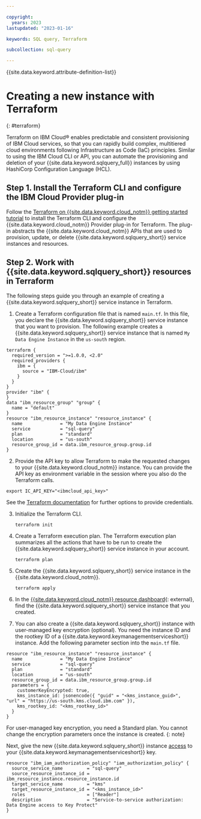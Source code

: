```yaml
---

copyright:
  years: 2023
lastupdated: "2023-01-16"

keywords: SQL query, Terraform

subcollection: sql-query

---
```


{{site.data.keyword.attribute-definition-list}}

# Creating a new instance with Terraform
{: #terraform}

Terraform on IBM Cloud® enables predictable and consistent provisioning of IBM Cloud services, so that you can rapidly build complex, multitiered cloud environments following Infrastructure as Code (IaC) principles. Similar to using the IBM Cloud CLI or API, you can automate the provisioning and deletion of your {{site.data.keyword.sqlquery_full}} instances by using HashiCorp Configuration Language (HCL).

## Step 1. Install the Terraform CLI and configure the IBM Cloud Provider plug-in

Follow the [Terraform on {{site.data.keyword.cloud_notm}} getting started tutorial](/docs/ibm-cloud-provider-for-terraform?topic=ibm-cloud-provider-for-terraform-getting-started) to install the Terraform CLI and configure the {{site.data.keyword.cloud_notm}} Provider plug-in for Terraform. The plug-in abstracts the {{site.data.keyword.cloud_notm}} APIs that are used to provision, update, or delete {{site.data.keyword.sqlquery_short}} service instances and resources.

## Step 2. Work with {{site.data.keyword.sqlquery_short}} resources in Terraform

The following steps guide you through an example of creating a {{site.data.keyword.sqlquery_short}} service instance in Terraform.

1. Create a Terraform configuration file that is named `main.tf`. In this file, you declare the {{site.data.keyword.sqlquery_short}} service instance that you want to provision. The following example creates a {{site.data.keyword.sqlquery_short}} service instance that is named `My Data Engine Instance` in the `us-south` region.

  ```
  terraform {
    required_version = ">=1.0.0, <2.0"
    required_providers {
      ibm = {
        source = "IBM-Cloud/ibm"
      }
    }
  }
  provider "ibm" {
  }
  data "ibm_resource_group" "group" {
    name = "default"
  }
  resource "ibm_resource_instance" "resource_instance" {
    name              = "My Data Engine Instance"
    service           = "sql-query"
    plan              = "standard"
    location          = "us-south"
    resource_group_id = data.ibm_resource_group.group.id
  }
  ```
  
2. Provide the API key to allow Terraform to make the requested changes to your {{site.data.keyword.cloud_notm}} instance. You can provide the API key as environment variable in the session where you also do the Terraform calls.

  ```
  export IC_API_KEY="<ibmcloud_api_key>"
  ```
  
  See the [Terraform documentation](/docs/ibm-cloud-provider-for-terraform?topic=ibm-cloud-provider-for-terraform-about) for further options to provide credentials.

3. Initialize the Terraform CLI. 

   ```
   terraform init
   ```
   
4. Create a Terraform execution plan. The Terraform execution plan summarizes all the actions that have to be run to create the {{site.data.keyword.sqlquery_short}} service instance in your account. 

   ```
   terraform plan
   ```
   
5. Create the {{site.data.keyword.sqlquery_short}} service instance in the {{site.data.keyword.cloud_notm}}.

   ```
   terraform apply
   ```
   
6. In the [{{site.data.keyword.cloud_notm}} resource dashboard](https://cloud.ibm.com/resources){: external}, find the {{site.data.keyword.sqlquery_short}} service instance that you created.

7. You can also create a {{site.data.keyword.sqlquery_short}} instance with user-managed key encryption (optional). You need the instance ID and the rootkey ID of a {{site.data.keyword.keymanagementserviceshort}} instance. Add the following parameter section into the `main.tf` file.

  ```
  resource "ibm_resource_instance" "resource_instance" {
    name              = "My Data Engine Instance"
    service           = "sql-query"
    plan              = "standard"
    location          = "us-south"
    resource_group_id = data.ibm_resource_group.group.id
    parameters = {
      customerKeyEncrypted: true,
      kms_instance_id: jsonencode({ "guid" = "<kms_instance_guid>", "url" = "https://us-south.kms.cloud.ibm.com" }),
      kms_rootkey_id: "<kms_rootkey_id>"
    }
  }
  ```

  For user-managed key encryption, you need a Standard plan. You cannot change the encryption parameters once the instance is created. 
  {: note}

  Next, give the new {{site.data.keyword.sqlquery_short}} instance [access](/docs/account?topic=account-serviceauth) to your {{site.data.keyword.keymanagementserviceshort}} key.

  ```
  resource "ibm_iam_authorization_policy" "iam_authorization_policy" {
    source_service_name         = "sql-query"
    source_resource_instance_id = ibm_resource_instance.resource_instance.id
    target_service_name         = "kms"
    target_resource_instance_id = "<kms_instance_id>"
    roles                       = ["Reader"]
    description                 = "Service-to-service authorization: Data Engine access to Key Protect"
  }
  ```
  
